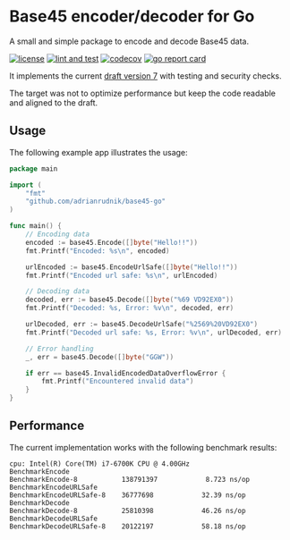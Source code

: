 # Base45 encoder/decoder for Go

A small and simple package to encode and decode Base45 data.

[![license](https://img.shields.io/github/license/adrianrudnik/base45-go.svg)](https://github.com/adrianrudnik/base45-go/blob/main/LICENSE)
[![lint and test](https://github.com/adrianrudnik/base45-go/actions/workflows/test.yaml/badge.svg)](https://github.com/adrianrudnik/base45-go/actions/workflows/test.yaml)
[![codecov](https://codecov.io/gh/adrianrudnik/base45-go/branch/main/graph/badge.svg?token=O4B0TOQHM0)](https://codecov.io/gh/adrianrudnik/base45-go)
[![go report card](https://goreportcard.com/badge/github.com/adrianrudnik/base45-go)](https://goreportcard.com/report/github.com/adrianrudnik/base45-go)

It implements the current [draft version 7](https://datatracker.ietf.org/doc/draft-faltstrom-base45/) with testing and security checks.

The target was not to optimize performance but keep the code readable and aligned to the draft.

## Usage

The following example app illustrates the usage:

```go
package main

import (
	"fmt"
	"github.com/adrianrudnik/base45-go"
)

func main() {
	// Encoding data
	encoded := base45.Encode([]byte("Hello!!"))
	fmt.Printf("Encoded: %s\n", encoded)

	urlEncoded := base45.EncodeUrlSafe([]byte("Hello!!"))
	fmt.Printf("Encoded url safe: %s\n", urlEncoded)

	// Decoding data
	decoded, err := base45.Decode([]byte("%69 VD92EX0"))
	fmt.Printf("Decoded: %s, Error: %v\n", decoded, err)

	urlDecoded, err := base45.DecodeUrlSafe("%2569%20VD92EX0")
	fmt.Printf("Decoded url safe: %s, Error: %v\n", urlDecoded, err)

	// Error handling
	_, err = base45.Decode([]byte("GGW"))

	if err == base45.InvalidEncodedDataOverflowError {
		fmt.Printf("Encountered invalid data")
	}
}
```

## Performance

The current implementation works with the following benchmark results:

```
cpu: Intel(R) Core(TM) i7-6700K CPU @ 4.00GHz
BenchmarkEncode
BenchmarkEncode-8          	138791397	         8.723 ns/op
BenchmarkEncodeURLSafe
BenchmarkEncodeURLSafe-8   	36777698	        32.39 ns/op
BenchmarkDecode
BenchmarkDecode-8          	25810398	        46.26 ns/op
BenchmarkDecodeURLSafe
BenchmarkDecodeURLSafe-8   	20122197	        58.18 ns/op
```
